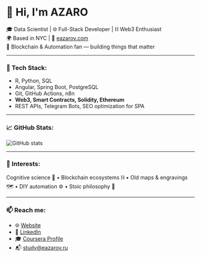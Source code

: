 # 👋 Hi, I'm AZARO

🎓 Data Scientist | 🌐 Full-Stack Developer | ⛓ Web3 Enthusiast  
🌍 Based in NYC | 💼 [eazarov.com](https://eazarov.com)  
🔗 Blockchain & Automation fan — building things that matter

---

### 🧰 Tech Stack:
- R, Python, SQL
- Angular, Spring Boot, PostgreSQL
- Git, GitHub Actions, n8n
- **Web3, Smart Contracts, Solidity, Ethereum**
- REST APIs, Telegram Bots, SEO optimization for SPA

---

### 📈 GitHub Stats:

![GitHub stats](https://github-readme-stats.vercel.app/api?username=thisisazaro&show_icons=true&theme=tokyonight)

---

### 🧠 Interests:
Cognitive science 🧬 • Blockchain ecosystems ⛓ • Old maps & engravings 🗺 • DIY automation ⚙️ • Stoic philosophy 📜

---

### 📫 Reach me:
- 🌐 [Website](https://eazarov.com)
- 💼 [LinkedIn](https://linkedin.com/in/thisisazaro)
- 🎓 [Coursera Profile](https://www.coursera.org/learner/thisisazaro)
- 📬 study@eazarov.ru
